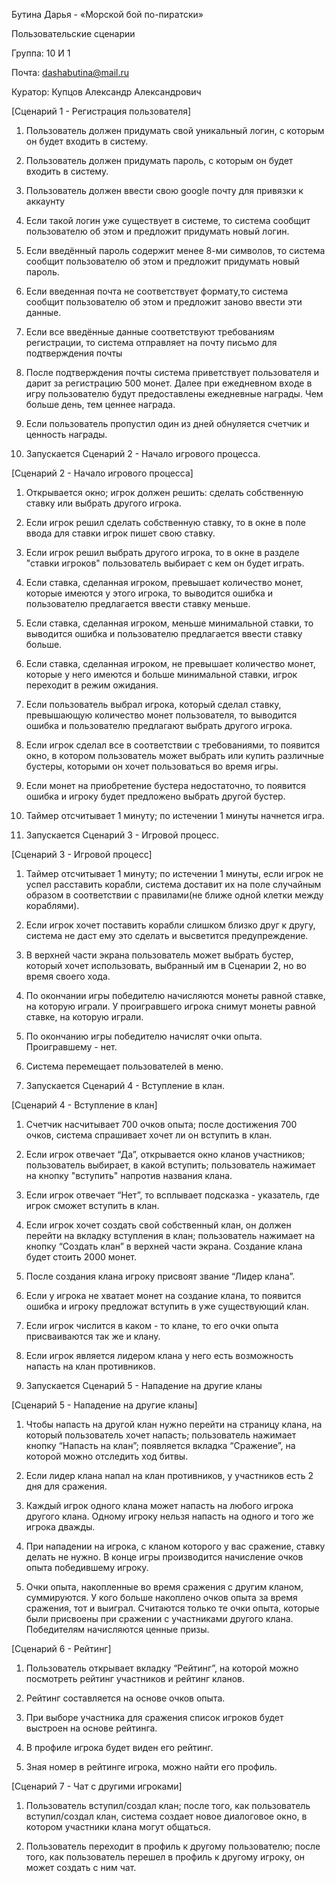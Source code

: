 Бутина Дарья - «Морской бой по-пиратски» 

Пользовательские сценарии 

Группа: 10 И 1 

Почта: dashabutina@mail.ru 

Куратор: Купцов Александр Александрович 

 

[Сценарий 1 - Регистрация пользователя] 

1) Пользователь должен придумать свой уникальный логин, с которым он будет входить в систему. 

2) Пользователь должен придумать пароль, с которым он будет входить в систему. 

3) Пользователь должен ввести свою google почту для привязки к аккаунту 

4) Если такой логин уже существует в системе, то система сообщит пользователю об этом и предложит придумать новый логин. 

5) Если введённый пароль содержит менее 8-ми символов, то система сообщит пользователю об этом и предложит придумать новый пароль. 

6) Если введенная почта не соответствует формату,то система сообщит пользователю об этом и предложит заново ввести эти данные. 

7) Если все введённые данные соответствуют требованиям регистрации, то система отправляет на почту письмо для подтверждения почты 

8) После подтверждения почты система приветствует пользователя и дарит за регистрацию 500 монет. Далее при ежедневном входе в игру пользователю будут предоставлены ежедневные награды. Чем больше день, тем ценнее награда. 

9) Если пользователь пропустил один из дней обнуляется счетчик и ценность награды. 

10) Запускается Сценарий 2 - Начало игрового процесса. 

 

[Сценарий 2 - Начало игрового процесса] 

1) Открывается окно; игрок должен решить: сделать собственную ставку или выбрать другого игрока.

2) Если игрок решил сделать собственную ставку, то в окне в поле ввода для ставки игрок пишет свою ставку.

3) Если игрок решил выбрать другого игрока, то в окне в разделе "ставки игроков" пользователь выбирает с кем он будет играть. 

4) Если ставка, сделанная игроком, превышает количество монет, которые имеются у этого игрока, то выводится ошибка и пользователю предлагается ввести ставку меньше. 

5) Если ставка, сделанная игроком, меньше минимальной ставки, то выводится ошибка и пользователю предлагается ввести ставку больше. 

6) Если ставка, сделанная игроком, не превышает количество монет, которые у него имеются и больше минимальной ставки, игрок переходит в режим ожидания. 

7) Если пользователь выбрал игрока, который сделал ставку, превышающую количество монет пользователя, то выводится ошибка и пользователю предлагают выбрать другого игрока. 

8) Если игрок сделал все в соответствии с требованиями, то появится окно, в котором пользователь может выбрать или купить различные бустеры, которыми он хочет пользоваться во время игры. 

9) Если монет на приобретение бустера недостаточно, то появится ошибка и игроку будет предложено выбрать другой бустер. 

10) Таймер отсчитывает 1 минуту; по истечении 1 минуты начнется игра.

11) Запускается Сценарий 3 - Игровой процесс. 

 

[Сценарий 3 - Игровой процесс] 

1) Таймер отсчитывает 1 минуту; по истечении 1 минуты, если игрок не успел расставить корабли, система доставит их на поле случайным образом в соответствии с правилами(не ближе одной клетки между кораблями).

2) Если игрок хочет поставить корабли слишком близко друг к другу, система не даст ему это сделать и высветится предупреждение. 

3) В верхней части экрана пользователь может выбрать бустер, который хочет использовать, выбранный им в Сценарии 2, но во время своего хода. 

4) По окончании игры победителю начисляются монеты равной ставке, на которую играли. У проигравшего игрока снимут монеты равной ставке, на которую играли. 

5) По окончанию игры победителю начислят очки опыта. Проигравшему - нет. 

6) Система перемещает пользователей в меню. 

7) Запускается Сценарий 4 - Вступление в клан. 

 

[Сценарий 4 - Вступление в клан] 

1) Счетчик насчитывает 700 очков опыта; после достижения 700 очков, система спрашивает хочет ли он вступить в клан. 

2) Если игрок отвечает “Да”, открывается окно кланов участников; пользователь выбирает, в какой вступить; пользователь нажимает на кнопку "вступить" напротив названия клана. 

3) Если игрок отвечает “Нет”, то всплывает подсказка - указатель, где игрок сможет вступить в клан. 

4) Если игрок хочет создать свой собственный клан, он должен перейти на вкладку вступления в клан; пользователь нажимает на кнопку “Создать клан” в верхней части экрана. Создание клана будет стоить 2000 монет. 

5) После создания клана игроку присвоят звание “Лидер клана”. 

6) Если у игрока не хватает монет на создание клана, то появится ошибка и игроку предложат вступить в уже существующий клан. 

7) Если игрок числится в каком - то клане, то его очки опыта присваиваются так же и клану. 

8) Если игрок является лидером клана у него есть возможность напасть на клан противников. 

9) Запускается Сценарий 5 - Нападение на другие кланы 

 

[Сценарий 5 - Нападение на другие кланы] 

1) Чтобы напасть на другой клан нужно перейти на страницу клана, на который пользователь хочет напасть; пользователь нажимает кнопку “Напасть на клан”; появляется вкладка “Сражение”, на которой можно отследить ход битвы. 

2) Если лидер клана напал на клан противников, у участников есть 2 дня для сражения. 

3) Каждый игрок одного клана может напасть на любого игрока другого клана. Одному игроку нельзя напасть на одного и того же игрока дважды.  

4) При нападении на игрока, с кланом которого у вас сражение, ставку делать не нужно. В конце игры производится начисление очков опыта победившему игроку. 

5) Очки опыта, накопленные во время сражения с другим кланом, суммируются. У кого больше накоплено очков опыта за время сражения, тот и выиграл. Считаются только те очки опыта, которые были присвоены при сражении с участниками другого клана. Победителям начисляются ценные призы. 

 

[Сценарий 6 - Рейтинг] 

1) Пользователь открывает вкладку “Рейтинг”, на которой можно посмотреть рейтинг участников и рейтинг кланов. 

2) Рейтинг составляется на основе очков опыта. 

3) При выборе участника для сражения список игроков будет выстроен на основе рейтинга. 

4) В профиле игрока будет виден его рейтинг. 

5) Зная номер в рейтинге игрока, можно найти его профиль. 

 

[Сценарий 7 - Чат с другими игроками] 

1) Пользователь вступил/создал клан; после того, как пользователь вступил/создал клан, система создает новое диалоговое окно, в котором участники клана могут общаться.

2) Пользователь переходит в профиль к другому пользователю; после того, как пользователь перешел в профиль к другому игроку, он может создать с ним чат.
